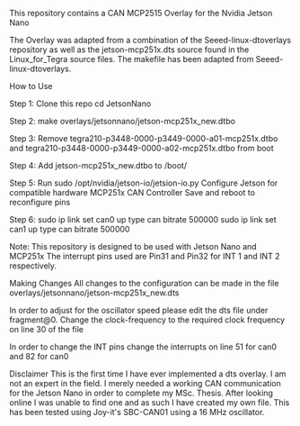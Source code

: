 This repository contains a CAN MCP2515 Overlay for the Nvidia Jetson Nano

The Overlay was adapted from a combination of the Seeed-linux-dtoverlays repository as well as the jetson-mcp251x.dts source found in the Linux_for_Tegra source files. The makefile has been adapted from Seeed-linux-dtoverlays.

How to Use

Step 1: Clone this repo
	cd JetsonNano

Step 2: make overlays/jetsonnano/jetson-mcp251x_new.dtbo 

Step 3: Remove tegra210-p3448-0000-p3449-0000-a01-mcp251x.dtbo and tegra210-p3448-0000-p3449-0000-a02-mcp251x.dtbo from boot

Step 4: Add jetson-mcp251x_new.dtbo to /boot/

Step 5: Run sudo /opt/nvidia/jetson-io/jetsion-io.py
	Configure Jetson for compatible hardware
	MCP251x CAN Controller
	Save and reboot to reconfigure pins

Step 6: sudo ip link set can0 up type can bitrate 500000
	sudo ip link set can1 up type can bitrate 500000


Note: This repository is designed to be used with Jetson Nano and MCP251x
	The interrupt pins used are Pin31 and Pin32 for INT 1 and INT 2 respectively.

Making Changes
All changes to the configuration can be made in the file overlays/jetsonnano/jetson-mcp251x_new.dts

In order to adjust for the oscillator speed please edit the dts file under fragment@0. Change the clock-frequency to the required clock frequency on line 30 of the file

In order to change the INT pins change the interrupts on line 51 for can0 and 82 for can0 

Disclaimer
This is the first time I have ever implemented a dts overlay. I am not an expert in the field. I merely needed a working CAN communication for the Jetson Nano in order to complete my MSc. Thesis. After looking online I was unable to find one and as such I have created my own file. This has been tested using Joy-it's SBC-CAN01 using a 16 MHz oscillator.
